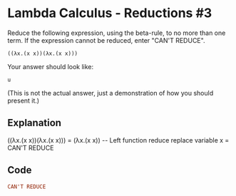 # Lambda Calculus - Reductions #3

Reduce the following expression, using the beta-rule, to no more than one term. If the expression cannot be reduced, enter "CAN'T REDUCE".

    ((λx.(x x))(λx.(x x))) 
Your answer should look like:

    u
(This is not the actual answer, just a demonstration of how you should present it.)

## Explanation

((λx.(x x))(λx.(x x)))
= (λx.(x x))                  -- Left function reduce replace variable x
= CAN'T REDUCE

## Code

```haskell
CAN'T REDUCE
```